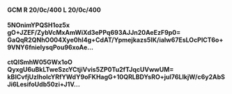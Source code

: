#### GCM R 20/0c/400 L 20/0c/400
**5NOnimYPQSH1oz5x**<br/>**gO+JZEF/ZybVcMxAmWiXd3ePPq693AJJn20AeEzF9p0=**<br/>**GaQqR2QNhO004Xye0hI4g+CdAT/Ypmejkazs5IK/ialw67EsLOcPlCT6o+9VNY6fnielysqPou96xoAe...**<br/><br/>
**ctQISmhW05GWx1oO**<br/>**QyxgU6uBkLTweSzcYCtjiVvis5ZP0Tu2fTJqcUVwwUM=**<br/>**kBICvfjUzIholcYRfYWdY9oFKHagG+10QRLBDYsRO+jul76LIkjW/c6y2AbSJi6LesifoUdb50zi+J1V...**